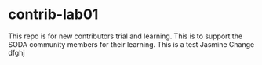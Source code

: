 # contrib-lab01
This repo is for new contributors trial and learning. This is to support the SODA community members for their learning.
This is a test Jasmine
Change
dfghj